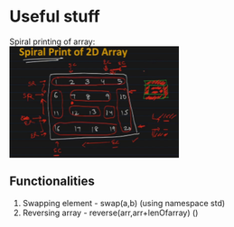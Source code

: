 # Useful stuff
Spiral printing of array: <br />
<img align="center" alt="spiral printing" src="https://github.com/manohar2000/CB-Algorithms/blob/main/arrays/2d-array/spiralPrint_explaination.png" width="300px" />

## Functionalities
1. Swapping element - swap(a,b) (using namespace std) 
2. Reversing array - reverse(arr,arr+lenOfarray) (<include algorithm>) 
